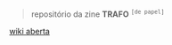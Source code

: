 > repositório da zine **TRAFO** <sup>`[de papel]`</sup>

[wiki aberta](https://github.com/marcosassis/TRAFO/wiki)
